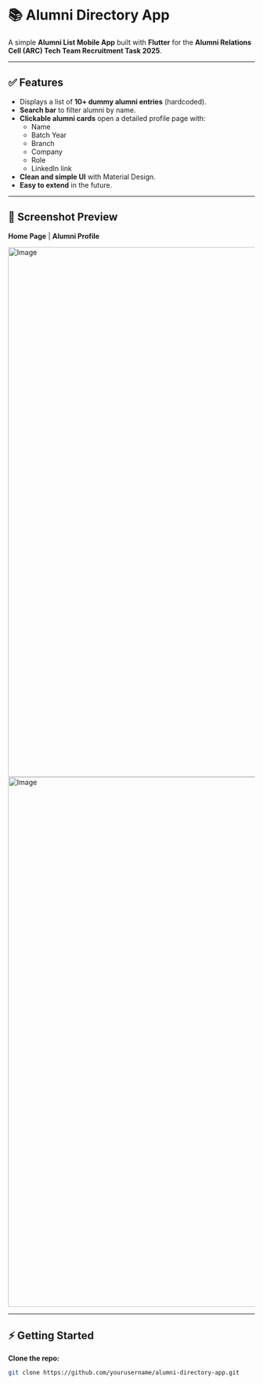 # 📚 Alumni Directory App

A simple **Alumni List Mobile App** built with **Flutter** for the **Alumni Relations Cell (ARC) Tech Team Recruitment Task 2025**.

---

## ✅ Features

- Displays a list of **10+ dummy alumni entries** (hardcoded).  
- **Search bar** to filter alumni by name.  
- **Clickable alumni cards** open a detailed profile page with:
  - Name  
  - Batch Year  
  - Branch  
  - Company  
  - Role  
  - LinkedIn link  
- **Clean and simple UI** with Material Design.  
- **Easy to extend** in the future.  

---

## 🚀 Screenshot Preview

**Home Page** | **Alumni Profile**  

 <img width="1920" height="1080" alt="Image" src="https://github.com/user-attachments/assets/42e59a84-0929-4221-bd79-1d3b008366f6" />

<img width="1920" height="1080" alt="Image" src="https://github.com/user-attachments/assets/73b83d7b-6a7b-4980-8898-db077eed63ee" /> 

---

## ⚡ Getting Started

**Clone the repo:**

```bash
git clone https://github.com/yourusername/alumni-directory-app.git


